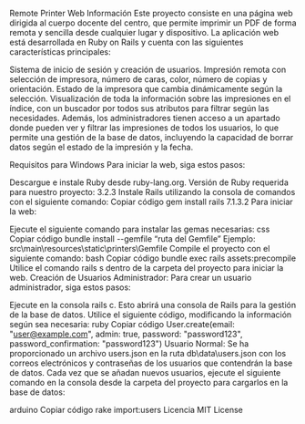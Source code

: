 
Remote Printer Web
Información
Este proyecto consiste en una página web dirigida al cuerpo docente del centro, que permite imprimir un PDF de forma remota y sencilla desde cualquier lugar y dispositivo. La aplicación web está desarrollada en Ruby on Rails y cuenta con las siguientes características principales:

Sistema de inicio de sesión y creación de usuarios.
Impresión remota con selección de impresora, número de caras, color, número de copias y orientación.
Estado de la impresora que cambia dinámicamente según la selección.
Visualización de toda la información sobre las impresiones en el índice, con un buscador por todos sus atributos para filtrar según las necesidades.
Además, los administradores tienen acceso a un apartado donde pueden ver y filtrar las impresiones de todos los usuarios, lo que permite una gestión de la base de datos, incluyendo la capacidad de borrar datos según el estado de la impresión y la fecha.

Requisitos para Windows
Para iniciar la web, siga estos pasos:

Descargue e instale Ruby desde ruby-lang.org.
Versión de Ruby requerida para nuestro proyecto: 3.2.3
Instale Rails utilizando la consola de comandos con el siguiente comando:
Copiar código
gem install rails 7.1.3.2
Para iniciar la web:

Ejecute el siguiente comando para instalar las gemas necesarias:
css
Copiar código
bundle install --gemfile “ruta del Gemfile”
Ejemplo: src\main\resources\static\printers\Gemfile
Compile el proyecto con el siguiente comando:
bash
Copiar código
bundle exec rails assets:precompile
Utilice el comando rails s dentro de la carpeta del proyecto para iniciar la web.
Creación de Usuarios
Administrador:
Para crear un usuario administrador, siga estos pasos:

Ejecute en la consola rails c. Esto abrirá una consola de Rails para la gestión de la base de datos.
Utilice el siguiente código, modificando la información según sea necesaria:
ruby
Copiar código
User.create(email: "user@example.com", admin: true, password: "password123", password_confirmation: "password123")
Usuario Normal:
Se ha proporcionado un archivo users.json en la ruta db\data\users.json con los correos electrónicos y contraseñas de los usuarios que contendrán la base de datos. Cada vez que se añadan nuevos usuarios, ejecute el siguiente comando en la consola desde la carpeta del proyecto para cargarlos en la base de datos:

arduino
Copiar código
rake import:users
Licencia
MIT License
